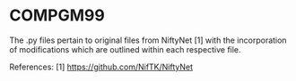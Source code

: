 # COMPGM99

The .py files pertain to original files from NiftyNet [1] with the incorporation of modifications which are outlined within each respective file.

References:
[1] https://github.com/NifTK/NiftyNet
